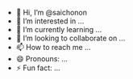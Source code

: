- 👋 Hi, I’m @saichonon
- 👀 I’m interested in ...
- 🌱 I’m currently learning ...
- 💞️ I’m looking to collaborate on ...
- 📫 How to reach me ...
- 😄 Pronouns: ...
- ⚡ Fun fact: ...

<!---
saichonon/saichonon is a ✨ special ✨ repository because its `README.md` (this file) appears on your GitHub profile.
You can click the Preview link to take a look at your changes.
--->
